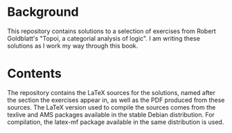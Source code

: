 # Background

This repository contains solutions to a selection of exercises from Robert Goldblatt's "Topoi, a categorial analysis of logic". I am writing these solutions as I work my way through this book.

# Contents

The repository contains the LaTeX sources for the solutions, named after the section the exercises appear in, as well as the PDF produced from these sources. The LaTeX version used to compile the sources comes from the texlive and AMS packages available in the stable Debian distribution. For compilation, the latex-mf package available in the same distribution is used.
